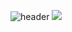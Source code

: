![header](https://capsule-render.vercel.app/api?type=Cylinder&color=auto&height=300&section=header&text=Anthill&fontSize=190)
<img src="https://img.shields.io/badge/Java-#007396?style=for-the-badge&logo=Java&logoColor=black">
